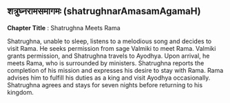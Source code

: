 ## शत्रुघ्नरामसमागमः (shatrughnarAmasamAgamaH)
**Chapter Title** : Shatrughna Meets Rama

Shatrughna, unable to sleep, listens to a melodious song and decides to visit Rama. He seeks permission from sage Valmiki to meet Rama. Valmiki grants permission, and Shatrughna travels to Ayodhya. Upon arrival, he meets Rama, who is surrounded by ministers. Shatrughna reports the completion of his mission and expresses his desire to stay with Rama. Rama advises him to fulfill his duties as a king and visit Ayodhya occasionally. Shatrughna agrees and stays for seven nights before returning to his kingdom.